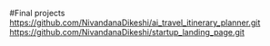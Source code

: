 #Final projects
https://github.com/NivandanaDikeshi/ai_travel_itinerary_planner.git
https://github.com/NivandanaDikeshi/startup_landing_page.git
